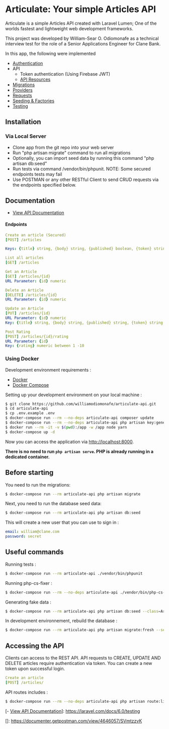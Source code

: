 # Articulate: Your simple Articles API

Articulate is a simple Articles API created with Laravel Lumen; One of the worlds fastest and lightweight web development frameworks.

This project was developed by William-Sear O. Odiomonafe as a technical interview test for the role of a Senior Applications Engineer for Clane Bank.

In this app, the following were implemented

- [Authentication](https://laravel.com/docs/6.0/authentication)
- API
  - Token authentication (Using Firebase JWT)
  - [API Resources](https://laravel.com/docs/6.0/eloquent-resources)
- [Migrations](https://laravel.com/docs/6.0/migrations)
- [Providers](https://laravel.com/docs/6.0/providers)
- [Requests](https://laravel.com/docs/6.0/validation#form-request-validation)
- [Seeding & Factories](https://laravel.com/docs/6.0/seeding)
- [Testing](https://laravel.com/docs/6.0/testing)

## Installation
### Via Local Server
- Clone app from the git repo into your web server
- Run "php artisan migrate" command to run all migrations
- Optionally, you can import seed data by running this command "php artisan db:seed"
- Run tests via command /vendor/bin/phpunit. 
NOTE: Some secured endpoints tests may fail
- Use POSTMAN or any other RESTful Client to send CRUD requests via the endpoints specified below.


## Documentation
- [View API Documentation][https://documenter.getpostman.com/view/4646057/SVmtzzvK]


#### Endpoints
```yml
Create an article (Secured)
[POST] /articles

Keys: {title} string, {body} string, {published} boolean, {token} string

List all articles
[GET] /articles

Get an Article
[GET] /articles/{id}
URL Parameter: {id} numeric

Delete an Article
[DELETE] /articles/{id}
URL Parameter: {id} numeric

Update an Article
[PUT] /articles/{id}
URL Parameter: {id} numeric
Key: {title} string, {body} string, {published} string, {token} string

Post Rating
[POST] /articles/{id}/rating
URL Parameter: {id}
Key: {rating} numeric between 1 -10
```




### Using Docker
Development environment requirements :
- [Docker](https://www.docker.com)
- [Docker Compose](https://docs.docker.com/compose/install/)

Setting up your development environment on your local machine :
```bash
$ git clone https://github.com/williamodiomonafe/articulate-api.git
$ cd articulate-api
$ cp .env.example .env
$ docker-compose run --rm --no-deps articulate-api composer update
$ docker-compose run --rm --no-deps articulate-api php artisan key:generate
$ docker run --rm -it -v $(pwd):/app -w /app node yarn
$ docker-compose up -d
```

Now you can access the application via [http://localhost:8000](http://localhost:8000).

**There is no need to run ```php artisan serve```. PHP is already running in a dedicated container.**

## Before starting
You need to run the migrations:
```bash
$ docker-compose run --rm articulate-api php artisan migrate
```

Next, you need to run the database seed data:
```bash
$ docker-compose run --rm articulate-api php artisan db:seed
```


This will create a new user that you can use to sign in :
```yml
email: william@clane.com
password: secret
```

## Useful commands
Running tests :
```bash
$ docker-compose run --rm articulate-api ./vendor/bin/phpunit
```

Running php-cs-fixer :
```bash
$ docker-compose run --rm --no-deps articulate-api ./vendor/bin/php-cs-fixer fix --config=.php_cs --verbose --dry-run --diff
```

Generating fake data :
```bash
$ docker-compose run --rm articulate-api php artisan db:seed --class=ArticlesTableSeeder
```

In development environnement, rebuild the database :
```bash
$ docker-compose run --rm articulate-api php artisan migrate:fresh --seed
```

## Accessing the API

Clients can access to the REST API. API requests to CREATE, UPDATE AND DELETE articles require authentication via token. You can create a new token upon successful login.

```yml
Create an article
[POST] /articles/
```


API routes includes :

```bash
$ docker-compose run --rm --no-deps articulate-api php artisan route:list --path=api
```

[- [View API Documentation](https://laravel.com/docs/6.0/testing)]: https://laravel.com/docs/6.0/testing

[https://documenter.getpostman.com/view/4646057/SVmtzzvK]: https://laravel.com/docs/6.0/testing

[]: https://documenter.getpostman.com/view/4646057/SVmtzzvK

[https://documenter.getpostman.com/view/4646057/SVmtzzvK]: https://documenter.getpostman.com/view/4646057/SVmtzzvK